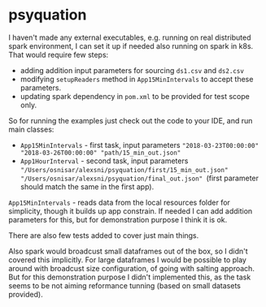 # psyquation

I haven't made any external executables, e.g. running on real distributed spark environment, I can set it up if needed also running on spark in k8s.
That would require few steps:
* adding addition input parameters for sourcing `ds1.csv` and `ds2.csv`
* modifying `setupReaders` method in `App15MinIntervals` to accept these parameters.
* updating spark dependency in `pom.xml` to be provided for test scope only.

So for running the examples just check out the code to your IDE, and run main classes:
* `App15MinIntervals` - first task, input parameters `"2018-03-23T00:00:00" "2018-03-26T00:00:00" "path/15_min_out.json"`
* `App1HourInterval` - second task, input parameters `"/Users/osnisar/alexsni/psyquation/first/15_min_out.json" "/Users/osnisar/alexsni/psyquation/final_out.json" `(first parameter should match the same in the first app).

`App15MinIntervals` - reads data from the local resources folder for simplicity, though it builds up app constrain. If needed I can add addition parameters for this, but for demonstration purpose I think it is ok.

There are also few tests added to cover just main things.

Also spark would broadcust small dataframes out of the box, so I didn't covered this implicitly. For large dataframes I would be possible to play around with broadcust size configuration, of going with salting approach. But for this demonstration purpose I didn't implemented this, as the task seems to be not aiming reformance tunning (based on small datasets provided).
